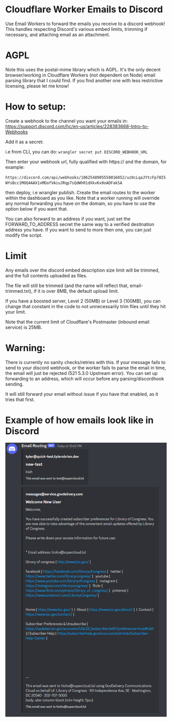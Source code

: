 # Cloudflare Worker Emails to Discord
Use Email Workers to forward the emails you receive to a discord webhook! This handles respecting Discord's various embed limits, trimming if necessary, and attaching email as an attachment.
# AGPL
Note this uses the postal-mime library which is AGPL. It's the only decent browser/working in Cloudflare Workers (not dependent on Node) email parsing library that I could find. If you find another one with less restrictive licensing, please let me know!

# How to setup:
Create a webhook to the channel you want your emails in:
https://support.discord.com/hc/en-us/articles/228383668-Intro-to-Webhooks

Add it as a secret:

i.e from CLI, you can do: `wrangler secret put DISCORD_WEBHOOK_URL`

Then enter your webhook url, fully qualified with https:// and the domain, for example:

`https://discord.com/api/webhooks/1062548905558016052/uz0cLqaJYtcFp78I5WYsBcc1MOQ4AAX1xMDafVAiuJRqp7sQdWhR1dXkvKx0oADFakSA`

then deploy, i.e wrangler publish. Create the email routes to the worker within the dashboard as you like. Note that a worker running will override any normal forwarding you have on the domain, so you have to use the option below if you want that.

You can also forward to an address if you want, just set the FORWARD_TO_ADDRESS secret the same way to a verified destination address you have. If you want to send to more then one, you can just modify the script.

# Limit

Any emails over the discord embed description size limit will be trimmed, and the full contents uploaded as files.

The file will still be trimmed (and the name will reflect that, email-trimmed.txt), if it is over 8MB, the default upload limit. 

If you have a boosted server, Level 2 (50MB) or Level 3 (100MB), you can change that constant in the code to not unnecessarily trim files until they hit your limit. 

Note that the current limit of Cloudflare's Postmaster (inbound email service) is 25MB.

# Warning:

There is currently no sanity checks/retries with this. If your message fails to send to your discord webhook, or the worker fails to parse the email in time, the email will just be rejected (521 5.3.0 Upstream error). You can set up forwarding to an address, which will occur before any parsing/discordhook sending.

It will still forward your email without issue if you have that enabled, as it tries that first.

# Example of how emails look like in Discord

![Picture of Discord Email Embed](Discord_q6K8tc8Ke1.png "Email Discord Embed")

